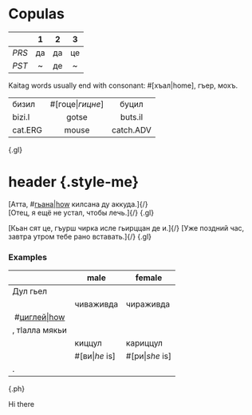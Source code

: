 # Copulas

|       |  1  |  2  |  3  |
| ----- | :-: | :-: | :-: |
| _PRS_ | да  | да  | це  |
| _PST_ |  ~  | де  |  ~  |

Kaitag words usually end with consonant: #[хъал|home], гъер, мохъ.

|         |                  |           |
| ------- | :--------------: | :-------: |
| бизил   | #[гоце\|*гицне*] |   буцил   |
| bizi.l  |      gotse       |  buts.il  |
| cat.ERG |      mouse       | catch.ADV |

{.gl}

# header {.style-me}

[Атта, #[гьана|how](/audio/cig.m4a) килсана ду аккуда.]{/}  
[Отец, я ещё не устал, чтобы лечь.]{/}
{.gl}

[Кьан сят це, гъурш чирка исле гьирццан де и.]{/}
[Уже поздний час, завтра утром тебе рано вставать.]{/}
{.gl}

### Examples

|                                      | male           | female          |
| ------------------------------------ | -------------- | --------------- |
| Дул гьел                             |
|                                      | чиваживда      | чираживда       |
| &nbsp;#[циглей\|how](/audio/cig.m4a) |
| , тӏалла мякьи                       |
|                                      | киццул         | кариццул        |
|                                      | #[ви\|*he* is] | #[ри\|*she* is] |
| .                                    |

{.ph}

Hi there
